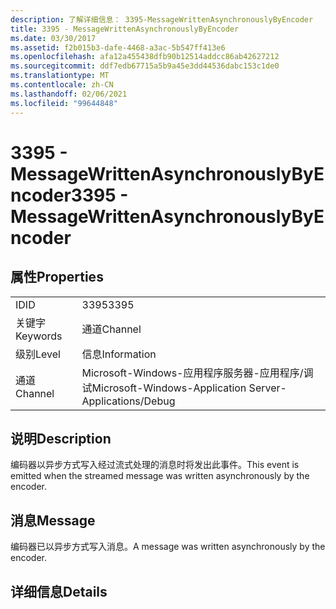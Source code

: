 ```yaml
---
description: 了解详细信息： 3395-MessageWrittenAsynchronouslyByEncoder
title: 3395 - MessageWrittenAsynchronouslyByEncoder
ms.date: 03/30/2017
ms.assetid: f2b015b3-dafe-4468-a3ac-5b547ff413e6
ms.openlocfilehash: afa12a455438dfb90b12514addcc86ab42627212
ms.sourcegitcommit: ddf7edb67715a5b9a45e3dd44536dabc153c1de0
ms.translationtype: MT
ms.contentlocale: zh-CN
ms.lasthandoff: 02/06/2021
ms.locfileid: "99644848"
---
```

# <a name="3395---messagewrittenasynchronouslybyencoder"></a><span data-ttu-id="e16cb-103">3395 - MessageWrittenAsynchronouslyByEncoder</span><span class="sxs-lookup"><span data-stu-id="e16cb-103">3395 - MessageWrittenAsynchronouslyByEncoder</span></span>

## <a name="properties"></a><span data-ttu-id="e16cb-104">属性</span><span class="sxs-lookup"><span data-stu-id="e16cb-104">Properties</span></span>  
  
|||  
|-|-|  
|<span data-ttu-id="e16cb-105">ID</span><span class="sxs-lookup"><span data-stu-id="e16cb-105">ID</span></span>|<span data-ttu-id="e16cb-106">3395</span><span class="sxs-lookup"><span data-stu-id="e16cb-106">3395</span></span>|  
|<span data-ttu-id="e16cb-107">关键字</span><span class="sxs-lookup"><span data-stu-id="e16cb-107">Keywords</span></span>|<span data-ttu-id="e16cb-108">通道</span><span class="sxs-lookup"><span data-stu-id="e16cb-108">Channel</span></span>|  
|<span data-ttu-id="e16cb-109">级别</span><span class="sxs-lookup"><span data-stu-id="e16cb-109">Level</span></span>|<span data-ttu-id="e16cb-110">信息</span><span class="sxs-lookup"><span data-stu-id="e16cb-110">Information</span></span>|  
|<span data-ttu-id="e16cb-111">通道</span><span class="sxs-lookup"><span data-stu-id="e16cb-111">Channel</span></span>|<span data-ttu-id="e16cb-112">Microsoft-Windows-应用程序服务器-应用程序/调试</span><span class="sxs-lookup"><span data-stu-id="e16cb-112">Microsoft-Windows-Application Server-Applications/Debug</span></span>|  
  
## <a name="description"></a><span data-ttu-id="e16cb-113">说明</span><span class="sxs-lookup"><span data-stu-id="e16cb-113">Description</span></span>  

 <span data-ttu-id="e16cb-114">编码器以异步方式写入经过流式处理的消息时将发出此事件。</span><span class="sxs-lookup"><span data-stu-id="e16cb-114">This event is emitted when the streamed message was written asynchronously by the encoder.</span></span>  
  
## <a name="message"></a><span data-ttu-id="e16cb-115">消息</span><span class="sxs-lookup"><span data-stu-id="e16cb-115">Message</span></span>  

 <span data-ttu-id="e16cb-116">编码器已以异步方式写入消息。</span><span class="sxs-lookup"><span data-stu-id="e16cb-116">A message was written asynchronously by the encoder.</span></span>  
  
## <a name="details"></a><span data-ttu-id="e16cb-117">详细信息</span><span class="sxs-lookup"><span data-stu-id="e16cb-117">Details</span></span>
